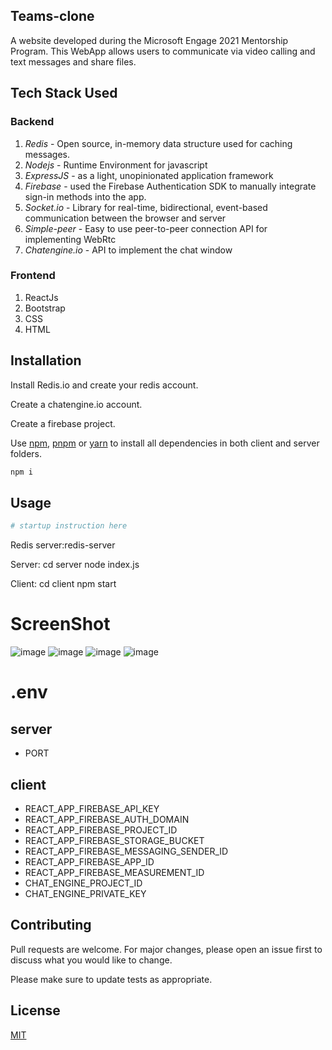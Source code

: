 ## Teams-clone
A website developed during the Microsoft Engage 2021 Mentorship Program.
This WebApp allows users to communicate via video calling and text messages and share files.

## Tech Stack Used
### Backend
1. *Redis* - Open source, in-memory data structure used for caching messages.
2. *Nodejs* - Runtime Environment for javascript
3. *ExpressJS* - as a light, unopinionated application framework 
4. *Firebase* - used the Firebase Authentication SDK to manually integrate sign-in methods into the app.
6. *Socket.io* -  Library for real-time, bidirectional, event-based communication between the browser and server
7. *Simple-peer* - Easy to use peer-to-peer connection API for implementing WebRtc
8. *Chatengine.io* - API to implement the chat window

### Frontend
1. ReactJs
2. Bootstrap
3. CSS
4. HTML

## Installation

Install Redis.io and create your redis account.

Create a chatengine.io account.

Create a firebase project.

Use [npm](https://mpmjs.com), [pnpm](https://pnpm.io) or [yarn](https://yarnpkg.com) to install all dependencies in both client and server folders.

```bash
npm i
```

## Usage

```bash
# startup instruction here
```

Redis server:redis-server

Server: cd server
        node index.js
        
Client: cd client
        npm start

# ScreenShot

![image](https://user-images.githubusercontent.com/73576515/125317264-7d12aa80-e356-11eb-9e43-a5a3577d1474.png)
![image](https://user-images.githubusercontent.com/73576515/125317301-88fe6c80-e356-11eb-9a58-7ac988810052.png)
![image](https://user-images.githubusercontent.com/73576515/125317391-99164c00-e356-11eb-8cb2-0c137c392767.png)
![image](https://user-images.githubusercontent.com/73576515/125317430-a03d5a00-e356-11eb-9bec-e898ba13c037.png)


# .env
## server
* PORT

## client
* REACT_APP_FIREBASE_API_KEY 
* REACT_APP_FIREBASE_AUTH_DOMAIN
* REACT_APP_FIREBASE_PROJECT_ID
* REACT_APP_FIREBASE_STORAGE_BUCKET 
* REACT_APP_FIREBASE_MESSAGING_SENDER_ID
* REACT_APP_FIREBASE_APP_ID
* REACT_APP_FIREBASE_MEASUREMENT_ID 
* CHAT_ENGINE_PROJECT_ID 
* CHAT_ENGINE_PRIVATE_KEY 


## Contributing
Pull requests are welcome. For major changes, please open an issue first to discuss what you would like to change.

Please make sure to update tests as appropriate.

## License
[MIT](https://choosealicense.com/licenses/mit/)

